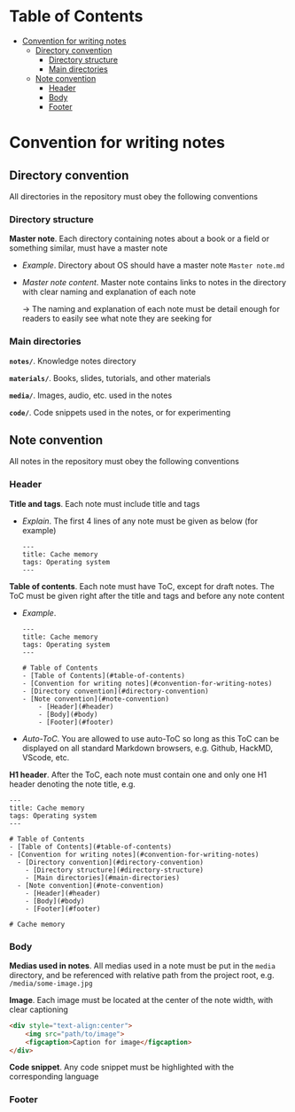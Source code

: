 <!-- TOC titleSize:1 tabSpaces:2 depthFrom:1 depthTo:6 withLinks:1 updateOnSave:1 orderedList:0 skip:0 title:1 charForUnorderedList:* -->
# Table of Contents
* [Convention for writing notes](#convention-for-writing-notes)
  * [Directory convention](#directory-convention)
    * [Directory structure](#directory-structure)
    * [Main directories](#main-directories)
  * [Note convention](#note-convention)
    * [Header](#header)
    * [Body](#body)
    * [Footer](#footer)
<!-- /TOC -->

# Convention for writing notes
## Directory convention
All directories in the repository must obey the following conventions

### Directory structure
**Master note**. Each directory containing notes about a book or a field or something similar, must have a master note
* *Example*. Directory about OS should have a master note `Master note.md`
* *Master note content*. Master note contains links to notes in the directory with clear naming and explanation of each note

    $\to$ The naming and explanation of each note must be detail enough for readers to easily see what note they are seeking for

### Main directories
**`notes/`**. Knowledge notes directory

**`materials/`**. Books, slides, tutorials, and other materials

**`media/`**. Images, audio, etc. used in the notes

**`code/`**. Code snippets used in the notes, or for experimenting

## Note convention
All notes in the repository must obey the following conventions

### Header
**Title and tags**. Each note must include title and tags
* *Explain*. The first 4 lines of any note must be given as below (for example)

    ```
    ---
    title: Cache memory
    tags: Operating system
    ---
    ```

**Table of contents**. Each note must have ToC, except for draft notes. The ToC must be given right after the title and tags and before any note content
* *Example*.

    ```
    ---
    title: Cache memory
    tags: Operating system
    ---

    # Table of Contents
    - [Table of Contents](#table-of-contents)
    - [Convention for writing notes](#convention-for-writing-notes)
    - [Directory convention](#directory-convention)
    - [Note convention](#note-convention)
        - [Header](#header)
        - [Body](#body)
        - [Footer](#footer)
    ```

* *Auto-ToC*. You are allowed to use auto-ToC so long as this ToC can be displayed on all standard Markdown browsers, e.g. Github, HackMD, VScode, etc.

**H1 header**. After the ToC, each note must contain one and only one H1 header denoting the note title, e.g.

```
---
title: Cache memory
tags: Operating system
---

# Table of Contents
- [Table of Contents](#table-of-contents)
- [Convention for writing notes](#convention-for-writing-notes)
  - [Directory convention](#directory-convention)
    - [Directory structure](#directory-structure)
    - [Main directories](#main-directories)
  - [Note convention](#note-convention)
    - [Header](#header)
    - [Body](#body)
    - [Footer](#footer)

# Cache memory
```

### Body
**Medias used in notes**. All medias used in a note must be put in the `media` directory, and be referenced with relative path from the project root, e.g. `/media/some-image.jpg`

**Image**. Each image must be located at the center of the note width, with clear captioning

```html
<div style="text-align:center">
    <img src="path/to/image">
    <figcaption>Caption for image</figcaption>
</div>
```

**Code snippet**. Any code snippet must be highlighted with the corresponding language

### Footer
